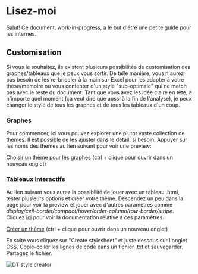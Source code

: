 # Lisez-moi
Salut! Ce document, work-in-progress, a le but d'être une petite guide pour les internes.<br>

## Customisation
Si vous le souhaitez, ils existent plusieurs possibilités de customisation des graphes/tableaux que je peux vous sortir. De telle manière, vous n'aurez pas besoin de les re-bricoler à la main sur Excel pour les adapter à votre thèse/memoire ou vous contenter d'un style "sub-optimale" qui ne match pas avec le reste du document. Tant que vous avez les idée claire en tête, à n'importe quel moment (ça veut dire que aussi à la fin de l'analyse), je peux changer le style de tous les graphes et de tous les tableaux d'un coup.

### Graphes
Pour commencer, ici vous pouvez explorer une plutot vaste collection de thèmes. Il est possible de les ajuster dans le détail, si besoin. Appuyer sur les noms des thèmes au lien suivant pour voir une preview:<br>

[Choisir un thème pour les graphes](https://r-charts.com/ggplot2/themes/) (ctrl + clique pour ouvrir dans un nouveau onglet)<br>

### Tableaux interactifs
Au lien suivant vous aurez la possibilité de jouer avec un tableau .html, tester plusieurs options et créer votre thème. Descendez un peu dans la page pour voir la preview et jouer avec d'autres paramètres comme *display/cell-border/compact/hover/order-column/row-border/stripe*. Cliquez [ici](https://datatables.net/manual/styling/classes) pour voir la documentation rélative à ces paramètres.

[Créer un thème](https://datatables.net/manual/styling/theme-creator) (ctrl + clique pour ouvrir dans un nouveau onglet)<br>

En suite vous cliquez sur "Create stylesheet" et juste dessous sur l'onglet CSS. Copie-coller les lignes de code dans un fichier .txt et sauvegarder. Partagez le fichier.

![DT style creator](https://github.com/FrancescoMonti-source/tesi_internes/blob/master/datatable_style_creator.PNG?raw=true)
